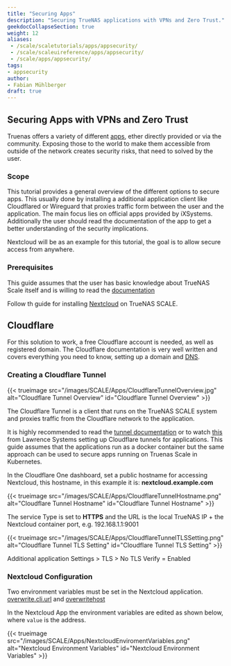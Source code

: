 ```yaml
---
title: "Securing Apps"
description: "Securing TrueNAS applications with VPNs and Zero Trust."
geekdocCollapseSection: true
weight: 12
aliases:
 - /scale/scaletutorials/apps/appsecurity/
 - /scale/scaleuireference/apps/appsecurity/
 - /scale/apps/appsecurity/
tags:
- appsecurity
author: 
- Fabian Mühlberger
draft: true
---
```


## Securing Apps with VPNs and Zero Trust

Truenas offers a variety of different [apps](https://www.truenas.com/apps/), ether directly provided or via the community. Exposing those to the world to make them accessible from outside of the network creates security risks, that need to solved by the user. 

### Scope

This tutorial provides a general overview of the different options to secure apps. This usually done by installing a additional application client like Cloudflared or Wireguard that proxies traffic form between the user and the application. 
The main focus lies on official apps provided by iXSystems. 
Additionally the user should read the documentation of the app to get a better understanding of the security implications.

Nextcloud will be as an example for this tutorial, the goal is to allow secure access from anywhere.

### Prerequisites

This guide assumes that the user has basic knowledge about TrueNAS Scale itself and is willing to read the [documentation](https://www.truenas.com/docs/scale/scaletutorials/) 

Follow th guide for installing [Nextcloud](https://www.truenas.com/docs/scale/scaletutorials/apps/communityapps/installnextcloudmedia/) on TrueNAS SCALE.


## Cloudflare

For this solution to work, a free Cloudflare account is needed, as well as registered domain. The Cloudflare documentation is very well written and covers everything you need to know, setting up a domain and [DNS](https://developers.cloudflare.com/dns/). 

### Creating a Cloudflare Tunnel

{{< trueimage src="/images/SCALE/Apps/CloudflareTunnelOverview.jpg" alt="Cloudflare Tunnel Overview" id="Cloudflare Tunnel Overview" >}}

The Cloudflare Tunnel is a client that runs on the TrueNAS SCALE system and proxies traffic from the Cloudflare network to the application. 

It is highly recommended to read the [tunnel documentation](https://developers.cloudflare.com/cloudflare-one/connections/connect-networks/) or to watch [this](https://www.youtube.com/watch?v=eojWaJQvqiw) from Lawrence Systems setting up Cloudflare tunnels for applications. This guide assumes that the applications run as a docker container but the same approach can be used to secure apps running on Truenas Scale in Kubernetes.

In the Cloudflare One dashboard, set a public hostname for accessing Nextcloud, this hostname, in this example it is:  **nextcloud.example.com**

{{< trueimage src="/images/SCALE/Apps/CloudflareTunnelHostname.png" alt="Cloudflare Tunnel Hostname" id="Cloudflare Tunnel Hostname" >}}

The service Type is set to **HTTPS** and the URL is the local TrueNAS IP + the Nextcloud container port, e.g. 192.168.1.1:9001

{{< trueimage src="/images/SCALE/Apps/CloudflareTunnelTLSSetting.png" alt="Cloudflare Tunnel TLS Setting" id="Cloudflare Tunnel TLS Setting" >}}

Additional application Settings > TLS > No TLS Verify = Enabled

### Nextcloud Configuration

Two environment variables must be set in the Nextcloud application.
[overwrite.cli.url](https://docs.nextcloud.com/server/latest/admin_manual/configuration_server/config_sample_php_parameters.html#overwrite-cli-url) and [overwritehost](https://docs.nextcloud.com/server/latest/admin_manual/configuration_server/config_sample_php_parameters.html#overwritehost)

In the Nextcloud App the environment variables are edited as shown below, where `value` is the address. 

{{< trueimage src="/images/SCALE/Apps/NextcloudEnviromentVariables.png" alt="Nextcloud Environment Variables" id="Nextcloud Environment Variables" >}}
